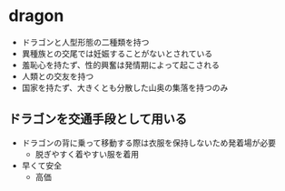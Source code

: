 # dragon

- ドラゴンと人型形態の二種類を持つ
- 異種族との交尾では妊娠することがないとされている
- 羞恥心を持たず、性的興奮は発情期によって起こされる
- 人類との交友を持つ
- 国家を持たず、大きくとも分散した山奥の集落を持つのみ

## ドラゴンを交通手段として用いる

- ドラゴンの背に乗って移動する際は衣服を保持しないため発着場が必要
  - 脱ぎやすく着やすい服を着用
- 早くて安全
  - 高価
